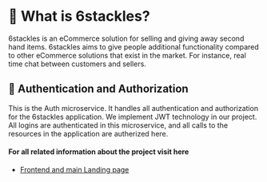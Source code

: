 # 🐙 What is 6stackles?
6stackles is an eCommerce solution for selling and giving away second hand items.
6stackles aims to give people additional functionality compared to other eCommerce solutions that exist in the market. For instance, real time chat between customers and sellers.

## 🔐 Authentication and Authorization
This is the Auth microservice. It handles all authentication and authorization for the 6stackles application. We implement JWT technology in our project.
All logins are authenticated in this microservice, and all calls to the resources in the application are autherized here.

#### For all related information about the project visit here
- [Frontend and main Landing page](https://github.com/Solobearus/6stackles-front "Frontend and main Landing page")
